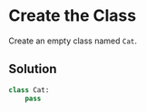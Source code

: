 # Create the Class
Create an empty class named `Cat`.

## Solution
```python
class Cat:
    pass
```
